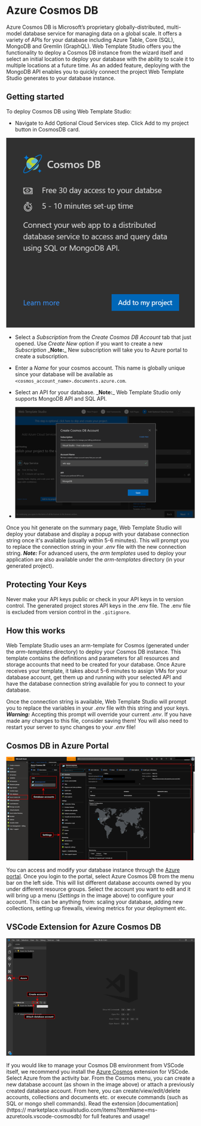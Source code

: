 # Azure Cosmos DB

Azure Cosmos DB is Microsoft’s proprietary globally-distributed, multi-model database service for managing data on a
global scale. It offers a variety of APIs for your database including Azure Table, Core (SQL), MongoDB and Gremlin
(GraphQL). Web Template Studio offers you the functionality to deploy a Cosmos DB instance from the wizard itself
and select an initial location to deploy your database with the ability to scale it to multiple locations at a future
time. As an added feature, deploying with the MongoDB API enables you to quickly connect the project Web Template Studio
generates to your database instance.

## Getting started

To deploy Cosmos DB using Web Template Studio:

- Navigate to Add Optional Cloud Services step. Click Add to my project button in CosmosDB card.

![azure-cosmos-card](../../resources/azure-cosmos-card.png)

- Select a _Subscription_ from the _Create Cosmos DB Account_ tab that just opened. Use _Create New_
  option if you want to create a new _Subscription_ _**Note:**\_ New subscription will take you to Azure portal to create a subscription.

- Enter a _Name_ for your cosmos account. This name is globally unique since your database will be available as
  `<cosmos_account_name>.documents.azure.com`.

- Select an API for your database. _**Note:**\_ Web Template Studio only supports MongoDB API and SQL API.
- 
  ![azure-cosmos-modal](../../resources/azure-cosmos-modal.png)

Once you hit generate on the summary page, Web Template Studio will deploy your database and display a popup with your
database connection string once it's available (usually within 5-6 minutes). This will prompt you to replace the
connection string in your _.env_ file with the new connection string. _**Note:**_ For advanced users, the _arm templates_
used to deploy your application are also available under the _arm-templates_ directory (in your generated project).

## Protecting Your Keys

Never make your API keys public or check in your API keys in to version control. The generated project stores API keys in the .env file. The .env file is excluded from version control in the `.gitignore`.

## How this works

Web Template Studio uses an arm-template for Cosmos (generated under the _arm-templates_ directory) to deploy
your Cosmos DB instance. This template contains the definitions and parameters for all resources and storage
accounts that need to be created for your database. Once Azure receives your template, it takes about 5-6 minutes to
assign VMs for your database account, get them up and running with your selected API and have the database connection
string available for you to connect to your database.

Once the connection string is available, Web Template Studio will prompt you to replace the variables in your _.env_ file
with this string and your keys. _**Warning:**_ Accepting this prompt will override your current _.env_. If you have made
any changes to this file, consider saving them! You will also need to restart your server to sync changes to your _.env_
file!

## Cosmos DB in Azure Portal

![azure-cosmos-portal](../../resources/azure-cosmos-portal.png)

You can access and modify your database instance through the [Azure portal](https://portal.azure.com). Once you login to
the portal, select Azure Cosmos DB from the menu bar on the left side. This will list different database
accounts owned by you under different resource groups. Select the account you want to edit and it will bring up a menu
(_Settings_ in the image above) to configure your account. This can be anything from: scaling your database, adding new
collections, setting up firewalls, viewing metrics for your deployment etc.

## VSCode Extension for Azure Cosmos DB

![azure-cosmos-extension](../../resources/azure-cosmos-extension.png)

If you would like to manage your Cosmos DB environment from VSCode itself, we recommend you install the
[Azure Cosmos](https://marketplace.visualstudio.com/items?itemName=ms-azuretools.vscode-cosmosdb) extension for VSCode.
Select Azure from the activity bar. From the Cosmos menu, you can create a new database account (as shown in the image
above) or attach a previously created database account. From here, you can create/view/edit/delete accounts, collections
and documents etc. or execute commands (such as SQL or mongo shell commands). Read the extension [documentation](https://
marketplace.visualstudio.com/items?itemName=ms-azuretools.vscode-cosmosdb)
for full features and usage!

